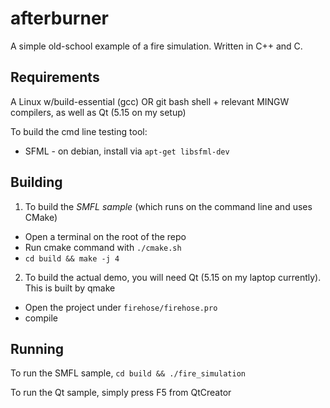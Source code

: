 # afterburner

A simple old-school example of a fire simulation. Written in C++ and C.

## Requirements

  A Linux w/build-essential (gcc) OR git bash shell + relevant MINGW compilers, as well as Qt (5.15 on my setup)

  To build the cmd line testing tool:

  - SFML - on debian, install via `apt-get libsfml-dev`

## Building

  1. To build the _SMFL sample_ (which runs on the command line and uses CMake)

  - Open a terminal on the root of the repo
  - Run cmake command with `./cmake.sh`
  - `cd build && make -j 4`

  2. To build the actual demo, you will need Qt (5.15 on my laptop currently). This is built by qmake

  - Open the project under `firehose/firehose.pro`
  - compile
 
## Running

  To run the SMFL sample, `cd build && ./fire_simulation`

  To run the Qt sample, simply press F5 from QtCreator
